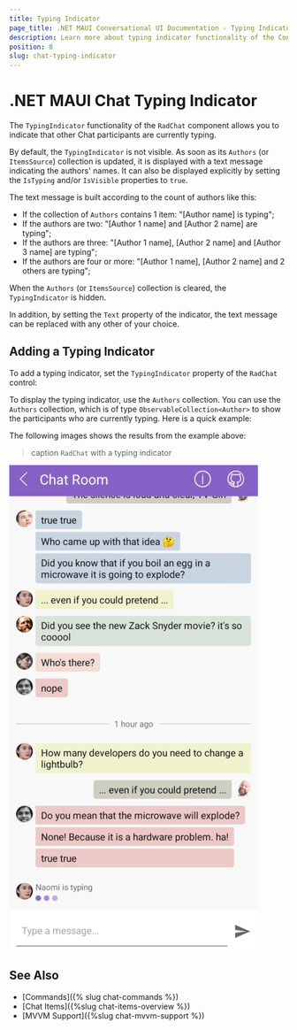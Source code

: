 ```yaml
---
title: Typing Indicator
page_title: .NET MAUI Conversational UI Documentation - Typing Indicator
description: Learn more about typing indicator functionality of the Conversational UI
position: 8
slug: chat-typing-indicator
---
```


# .NET MAUI Chat Typing Indicator

The `TypingIndicator` functionality of the `RadChat` component allows you to indicate that other Chat participants are currently typing.

By default, the `TypingIndicator` is not visible. As soon as its `Authors` (or `ItemsSource`) collection is updated, it is displayed with a text message indicating the authors' names. It can also be displayed explicitly by setting the `IsTyping` and/or `IsVisible` properties to `true`.

The text message is built according to the count of authors like this:

* If the collection of `Authors` contains 1 item: "[Author name] is typing";
* If the authors are two: "[Author 1 name] and [Author 2 name] are typing";
* If the authors are three: "[Author 1 name], [Author 2 name] and [Author 3 name] are typing";
* If the authors are four or more: "[Author 1 name], [Author 2 name] and 2 others are typing";

When the `Authors` (or `ItemsSource`) collection is cleared, the `TypingIndicator` is hidden.

In addition, by setting the `Text` property of the indicator, the text message can be replaced with any other of your choice.

## Adding a Typing Indicator

To add a typing indicator, set the `TypingIndicator` property of the `RadChat` control:

<snippet id='chat-typingindicator-xaml' />
	
To display the typing indicator, use the `Authors` collection. You can use the `Authors` collection, which is of type `ObservableCollection<Author>` to show the participants who are currently typing. Here is a quick example:

<snippet id='chat-typingindicator-authors-code' />

The following images shows the results from the example above:

>caption `RadChat` with a typing indicator

![RadChat with typing indicator](images/chat-typing-indicator.png)

## See Also

- [Commands]({% slug chat-commands %})
- [Chat Items]({%slug chat-items-overview %})
- [MVVM Support]({%slug chat-mvvm-support %})
